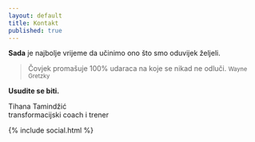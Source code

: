 ```yaml
---
layout: default
title: Kontakt
published: true
---
```


**Sada** je najbolje vrijeme da učinimo ono što smo oduvijek željeli.

> Čovjek promašuje 100% udaraca na koje se nikad ne odluči. <small>Wayne Gretzky</small>

**Usudite se biti.**

Tihana Tamindžić<br>
transformacijski coach i trener

{% include social.html %}